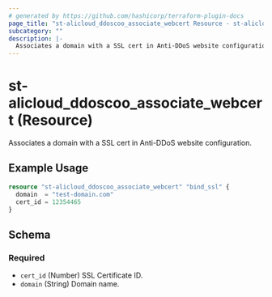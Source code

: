 ```yaml
---
# generated by https://github.com/hashicorp/terraform-plugin-docs
page_title: "st-alicloud_ddoscoo_associate_webcert Resource - st-alicloud"
subcategory: ""
description: |-
  Associates a domain with a SSL cert in Anti-DDoS website configuration.
---
```


# st-alicloud_ddoscoo_associate_webcert (Resource)

Associates a domain with a SSL cert in Anti-DDoS website configuration.

## Example Usage

```terraform
resource "st-alicloud_ddoscoo_associate_webcert" "bind_ssl" {
  domain  = "test-domain.com"
  cert_id = 12354465
}
```

<!-- schema generated by tfplugindocs -->
## Schema

### Required

- `cert_id` (Number) SSL Certificate ID.
- `domain` (String) Domain name.


